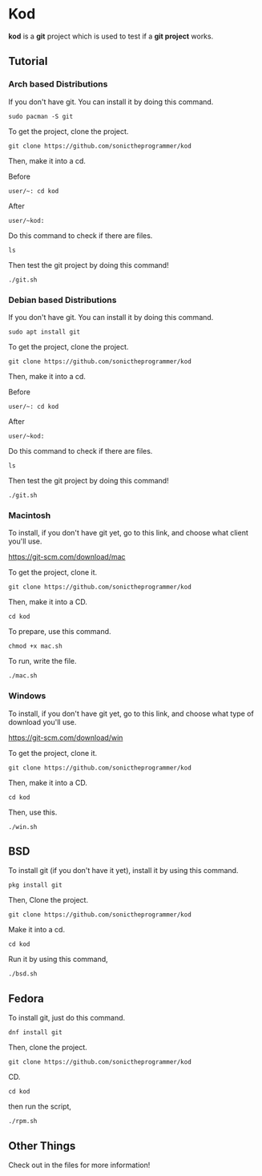 # Kod
**kod** is a **git** project which is used to test if a **git project** works.

## Tutorial
### Arch based Distributions
If you don't have git. You can install it by doing this command.

`sudo pacman -S git`

To get the project, clone the project.

`git clone https://github.com/sonictheprogrammer/kod`

Then, make it into a cd.

Before

`user/~: cd kod`

After

`user/~kod:`

Do this command to check if there are files.

`ls`

Then test the git project by doing this command!

`./git.sh`

### Debian based Distributions
If you don't have git. You can install it by doing this command.

`sudo apt install git`

To get the project, clone the project.

`git clone https://github.com/sonictheprogrammer/kod`

Then, make it into a cd.

Before

`user/~: cd kod`

After

`user/~kod:`

Do this command to check if there are files.

`ls`

Then test the git project by doing this command!

`./git.sh`

### Macintosh

To install, if you don't have git yet, go to this link, and choose what client you'll use.

https://git-scm.com/download/mac

To get the project, clone it.

`git clone https://github.com/sonictheprogrammer/kod`

Then, make it into a CD.

`cd kod`

To prepare, use this command.

`chmod +x mac.sh`

To run, write the file.

`./mac.sh`

### Windows

To install, if you don't have git yet, go to this link, and choose what type of download you'll use.

https://git-scm.com/download/win

To get the project, clone it.

`git clone https://github.com/sonictheprogrammer/kod`

Then, make it into a CD.

`cd kod`

Then, use this.

`./win.sh`

## BSD

To install git (if you don't have it yet), install it by using this command.

`pkg install git`

Then, Clone the project.

`git clone https://github.com/sonictheprogrammer/kod`

Make it into a cd.

`cd kod`

Run it by using this command,

`./bsd.sh`

## Fedora

To install git, just do this command.

`dnf install git`

Then, clone the project.

`git clone https://github.com/sonictheprogrammer/kod`

CD.

`cd kod`

then run the script, 

`./rpm.sh`

## Other Things

Check out in the files for more information!
